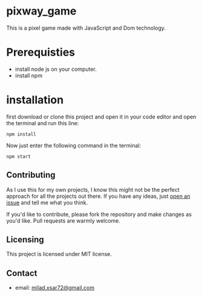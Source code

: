 # pixway_game
This is a pixel game made with JavaScript and Dom technology.

# Prerequisties
* install node js on your computer.
* install npm

# installation
 first download or clone this project and open it in your code editor and open the terminal and run this line:
 ```shell
npm install
```
Now just enter the following command in the terminal:
 ```shell
npm start
```

## Contributing
As I use this for my own projects, I know this might not be the perfect approach
for all the projects out there. If you have any ideas, just
[open an issue](https://github.com/Miladxsar23/pixway_game/issues/new) and tell me what you think.
 
If you'd like to contribute, please fork the repository and make changes as
you'd like. Pull requests are warmly welcome.
 
## Licensing
This project is licensed under MIT license.

## Contact
* email: milad.xsar72@gmail.com

